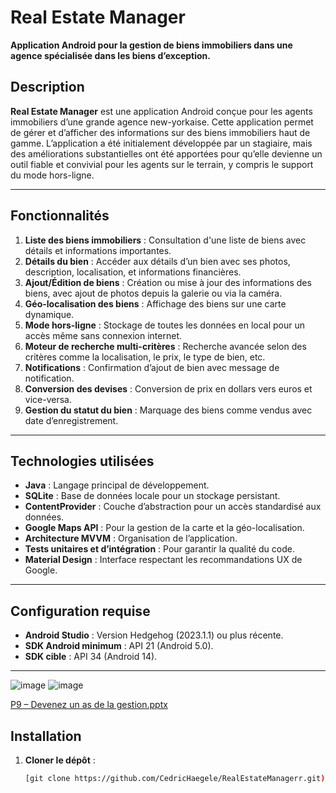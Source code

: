 # Real Estate Manager

**Application Android pour la gestion de biens immobiliers dans une agence spécialisée dans les biens d’exception.**  

## Description

**Real Estate Manager** est une application Android conçue pour les agents immobiliers d’une grande agence new-yorkaise. Cette application permet de gérer et d’afficher des informations sur des biens immobiliers haut de gamme. L’application a été initialement développée par un stagiaire, mais des améliorations substantielles ont été apportées pour qu’elle devienne un outil fiable et convivial pour les agents sur le terrain, y compris le support du mode hors-ligne.

---

## Fonctionnalités

1. **Liste des biens immobiliers** : Consultation d'une liste de biens avec détails et informations importantes.
2. **Détails du bien** : Accéder aux détails d’un bien avec ses photos, description, localisation, et informations financières.
3. **Ajout/Édition de biens** : Création ou mise à jour des informations des biens, avec ajout de photos depuis la galerie ou via la caméra.
4. **Géo-localisation des biens** : Affichage des biens sur une carte dynamique.
5. **Mode hors-ligne** : Stockage de toutes les données en local pour un accès même sans connexion internet.
6. **Moteur de recherche multi-critères** : Recherche avancée selon des critères comme la localisation, le prix, le type de bien, etc.
7. **Notifications** : Confirmation d’ajout de bien avec message de notification.
8. **Conversion des devises** : Conversion de prix en dollars vers euros et vice-versa.
9. **Gestion du statut du bien** : Marquage des biens comme vendus avec date d’enregistrement.

---

## Technologies utilisées

- **Java** : Langage principal de développement.
- **SQLite** : Base de données locale pour un stockage persistant.
- **ContentProvider** : Couche d’abstraction pour un accès standardisé aux données.
- **Google Maps API** : Pour la gestion de la carte et la géo-localisation.
- **Architecture MVVM** : Organisation de l’application.
- **Tests unitaires et d’intégration** : Pour garantir la qualité du code.
- **Material Design** : Interface respectant les recommandations UX de Google.

---

## Configuration requise

- **Android Studio** : Version Hedgehog (2023.1.1) ou plus récente.
- **SDK Android minimum** : API 21 (Android 5.0).
- **SDK cible** : API 34 (Android 14).

---

![image](https://github.com/user-attachments/assets/722b3048-5964-49a7-9f39-26874ceb02db)
![image](https://github.com/user-attachments/assets/760cbe0b-aff3-4e4c-9a2f-8f8b83fcf98c)

[P9 – Devenez un as de la gestion.pptx](https://github.com/user-attachments/files/17569163/P9.Devenez.un.as.de.la.gestion.pptx)

## Installation

1. **Cloner le dépôt** :
   ```bash
   [git clone https://github.com/CedricHaegele/RealEstateManagerr.git)
